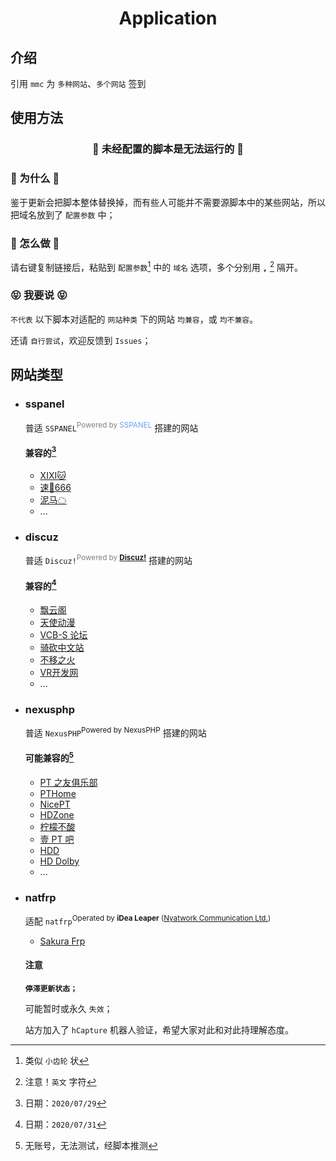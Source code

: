 <div align="center">
	<h1>Application</h1>
</div>

## 介绍

引用 `mmc` 为 `多种网站`、`多个网站` 签到

## 使用方法

<div align="center">
	<h3>🍳 未经配置的脚本是无法运行的 🍳</h3>
</div>

### 🧐 为什么 🧐

鉴于更新会把脚本整体替换掉，而有些人可能并不需要源脚本中的某些网站，所以把域名放到了 `配置参数` 中；

### 🧂 怎么做 🧂

请右键复制链接后，粘贴到 `配置参数`[^1] 中的 `域名` 选项，多个分别用 **`,`** [^2] 隔开。

### 😝 我要说 😝

`不代表` 以下脚本对适配的 `网站种类` 下的网站 `均兼容`，或 `均不兼容`。

还请 `自行尝试`，欢迎反馈到 `Issues`；

## 网站类型

- ### sspanel

  普适 `SSPANEL`<sup><font color=gray>Powered by </font><font color=#67a1f3>SSPANEL</font></sup> 搭建的网站

  #### 兼容的[^3]

  - [XIXI🐱](https://xixicats.pw)
  - [速🦅666](https://suying999.net)
  - [泥马☁](https://cloud.nima.ma)
  - ...

- ### discuz

  普适 `Discuz!`<sup><font color=gray>Powered by </font><font color=black>**[Discuz!](https://www.discuz.net/)**</font></sup> 搭建的网站

  #### 兼容的[^4]
  - [飘云阁](https://www.chinapyg.com)
  - [天使动漫](https://www.tsdm39.net)
  - [VCB-S 论坛](https://bbs.vcb-s.com)
  - [骑砍中文站](https://bbs.mountblade.com.cn)
  - [不移之火](https://www.byzhihuo.com)
  - [VR开发网](https://www.52vr.com)
  - ...

- ### nexusphp

  普适 `NexusPHP`<sup>Powered by NexusPHP</sup> 搭建的网站

  #### 可能兼容的[^5]

  - [PT 之友俱乐部](https://pterclub.com)
  - [PTHome](https://www.pthome.net)
  - [NicePT](https://www.nicept.net)
  - [HDZone](https://hdzone.me) 
  - [柠檬不酸](https://leaguehd.com)
  - [壹 PT 吧](https://1ptba.com)
  - [HDD](https://hddisk.life)
  - [HD Dolby](https://www.hddolby.com/)
  - ...
  
- ### natfrp

  适配 `natfrp`<sup>Operated by **iDea Leaper** ([Nyatwork Communication Ltd.](https://nyatwork.net/))</sup>

  - [Sakura Frp](https://www.natfrp.com)

  #### 注意

  **`停滞更新状态；`**

  可能暂时或永久 `失效`；

  站方加入了 `hCapture` 机器人验证，希望大家对此和对此持理解态度。

[^1]: 类似 `小齿轮` 状
[^2]: 注意！`英文` 字符
[^3]: 日期：`2020/07/29`
[^4]: 日期：`2020/07/31`
[^5]: 无账号，无法测试，经脚本推测